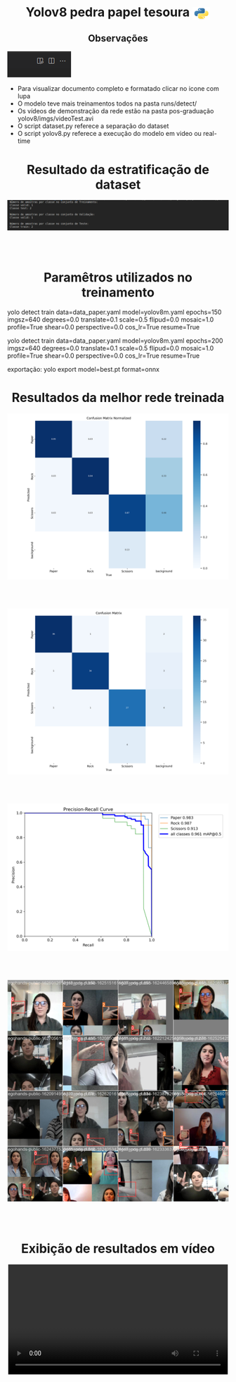 # <center> Yolov8 pedra papel tesoura  <img align="center" alt="Python" height="30" width="40" src="https://raw.githubusercontent.com/devicons/devicon/master/icons/python/python-original.svg"></center>

## <center> Observações

<img src="imgs/image_1.png" alt="image_1">

* Para visualizar documento completo e formatado clicar no icone com lupa 
* O modelo teve mais treinamentos todos na pasta runs/detect/
* Os vídeos de demonstração da rede estão na pasta pos-graduação yolov8/imgs/videoTest.avi
* O script dataset.py referece a separação do dataset
* O script yolov8.py referece a execução do modelo em video ou real-time

# <center> Resultado da estratificação de dataset

<img src="imgs/image.png" alt="resultDivision">

<br> </br>

# <center> Paramêtros utilizados no treinamento

yolo detect train data=data_paper.yaml model=yolov8m.yaml epochs=150 imgsz=640 degrees=0.0 translate=0.1 scale=0.5 flipud=0.0 mosaic=1.0 profile=True shear=0.0 perspective=0.0 cos_lr=True resume=True

yolo detect train data=data_paper.yaml model=yolov8m.yaml epochs=200 imgsz=640 degrees=0.0 translate=0.1 scale=0.5 flipud=0.0 mosaic=1.0 profile=True shear=0.0 perspective=0.0 cos_lr=True resume=True

exportação: yolo export model=best.pt format=onnx

# <center> Resultados da melhor rede treinada

<img src="imgs/train2/confusion_matrix_normalized.png" alt="">

<br> </br>

<img src="imgs/train2/confusion_matrix.png" alt="">

<br> </br>

<img src="imgs/train2/PR_curve.png" alt="">

<br> </br>

<img src="imgs/train2/train_batch2.jpg" alt="">

<br> </br>

# <center> Exibição de resultados em vídeo

<center>
 <video controls width="500">
    <source src="imgs/videoTest.mp4" type="video/mp4">
    Seu navegador não suporta a reprodução de vídeo.
</video> 
</center>